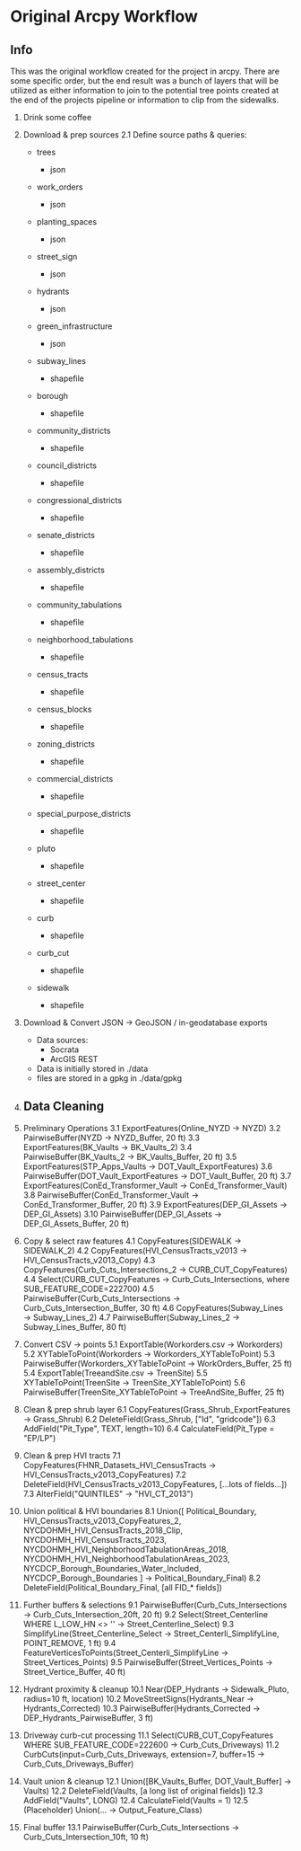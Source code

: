 # Original Arcpy Workflow

## Info
This was the original workflow created for the project in arcpy. There are some specific order, but the end result was a bunch of layers that will be utilized as either information to join to the potential tree points created at the end of the projects pipeline or information to clip from the sidewalks. 

1. Drink some coffee
2. Download & prep sources
   2.1 Define source paths & queries:
    - trees
        - json

    - work_orders
        - json

    - planting_spaces
        - json

    - street_sign
        - json

    - hydrants
        - json

    - green_infrastructure
        - json

    - subway_lines
        - shapefile

    - borough
        - shapefile

    - community_districts
        - shapefile

    - council_districts
        - shapefile

    - congressional_districts
        - shapefile

    - senate_districts
        - shapefile

    - assembly_districts
        - shapefile

    - community_tabulations
        - shapefile

    - neighborhood_tabulations
        - shapefile

    - census_tracts
        - shapefile

    - census_blocks
        - shapefile

    - zoning_districts
        - shapefile

    - commercial_districts
        - shapefile

    - special_purpose_districts
        - shapefile

    - pluto
        - shapefile

    - street_center
        - shapefile

    - curb
        - shapefile

    - curb_cut
        - shapefile

    - sidewalk
        - shapefile

3. Download & Convert JSON → GeoJSON / in-geodatabase exports
    - Data sources: 
        - Socrata
        - ArcGIS REST 
    - Data is initially stored in ./data 
    * files are stored in a gpkg in ./data/gpkg

4. Data Cleaning
    - 

5. Preliminary Operations
   3.1 ExportFeatures(Online_NYZD → NYZD)
   3.2 PairwiseBuffer(NYZD → NYZD_Buffer, 20 ft)
   3.3 ExportFeatures(BK_Vaults → BK_Vaults_2)
   3.4 PairwiseBuffer(BK_Vaults_2 → BK_Vaults_Buffer, 20 ft)
   3.5 ExportFeatures(STP_Apps_Vaults → DOT_Vault_ExportFeatures)
   3.6 PairwiseBuffer(DOT_Vault_ExportFeatures → DOT_Vault_Buffer, 20 ft)
   3.7 ExportFeatures(ConEd_Transformer_Vault → ConEd_Transformer_Vault)
   3.8 PairwiseBuffer(ConEd_Transformer_Vault → ConEd_Transformer_Buffer, 20 ft)
   3.9 ExportFeatures(DEP_GI_Assets → DEP_GI_Assets)
   3.10 PairwiseBuffer(DEP_GI_Assets → DEP_GI_Assets_Buffer, 20 ft)

4. Copy & select raw features
   4.1 CopyFeatures(SIDEWALK → SIDEWALK_2)
   4.2 CopyFeatures(HVI_CensusTracts_v2013 → HVI_CensusTracts_v2013_Copy)
   4.3 CopyFeatures(Curb_Cuts_Intersections_2 → CURB_CUT_CopyFeatures)
   4.4 Select(CURB_CUT_CopyFeatures → Curb_Cuts_Intersections, where SUB_FEATURE_CODE=222700)
   4.5 PairwiseBuffer(Curb_Cuts_Intersections → Curb_Cuts_Intersection_Buffer, 30 ft)
   4.6 CopyFeatures(Subway_Lines → Subway_Lines_2)
   4.7 PairwiseBuffer(Subway_Lines_2 → Subway_Lines_Buffer, 80 ft)

5. Convert CSV → points
   5.1 ExportTable(Workorders.csv → Workorders)
   5.2 XYTableToPoint(Workorders → Workorders_XYTableToPoint)
   5.3 PairwiseBuffer(Workorders_XYTableToPoint → WorkOrders_Buffer, 25 ft)
   5.4 ExportTable(TreeandSite.csv → TreenSite)
   5.5 XYTableToPoint(TreenSite → TreenSite_XYTableToPoint)
   5.6 PairwiseBuffer(TreenSite_XYTableToPoint → TreeAndSite_Buffer, 25 ft)

6. Clean & prep shrub layer
   6.1 CopyFeatures(Grass_Shrub_ExportFeatures → Grass_Shrub)
   6.2 DeleteField(Grass_Shrub, ["Id", "gridcode"])
   6.3 AddField("Pit_Type", TEXT, length=10)
   6.4 CalculateField(Pit_Type = "EP/LP")

7. Clean & prep HVI tracts
   7.1 CopyFeatures(FHNR_Datasets_HVI_CensusTracts → HVI_CensusTracts_v2013_CopyFeatures)
   7.2 DeleteField(HVI_CensusTracts_v2013_CopyFeatures, [...lots of fields...])
   7.3 AlterField("QUINTILES" → "HVI_CT_2013")

8. Union political & HVI boundaries
   8.1 Union([
         Political_Boundary,
         HVI_CensusTracts_v2013_CopyFeatures_2,
         NYCDOHMH_HVI_CensusTracts_2018_Clip,
         NYCDOHMH_HVI_CensusTracts_2023,
         NYCDOHMH_HVI_NeighborhoodTabulationAreas_2018,
         NYCDOHMH_HVI_NeighborhoodTabulationAreas_2023,
         NYCDCP_Borough_Boundaries_Water_Included,
         NYCDCP_Borough_Boundaries
       ] → Political_Boundary_Final)
   8.2 DeleteField(Political_Boundary_Final, [all FID_* fields])

9. Further buffers & selections
   9.1 PairwiseBuffer(Curb_Cuts_Intersections → Curb_Cuts_Intersection_20ft, 20 ft)
   9.2 Select(Street_Centerline WHERE L_LOW_HN <> '' → Street_Centerline_Select)
   9.3 SimplifyLine(Street_Centerline_Select → Street_Centerli_SimplifyLine, POINT_REMOVE, 1 ft)
   9.4 FeatureVerticesToPoints(Street_Centerli_SimplifyLine → Street_Vertices_Points)
   9.5 PairwiseBuffer(Street_Vertices_Points → Street_Vertice_Buffer, 40 ft)

10. Hydrant proximity & cleanup
   10.1 Near(DEP_Hydrants → Sidewalk_Pluto, radius=10 ft, location)
   10.2 MoveStreetSigns(Hydrants_Near → Hydrants_Corrected)
   10.3 PairwiseBuffer(Hydrants_Corrected → DEP_Hydrants_PairwiseBuffer, 3 ft)

11. Driveway curb-cut processing
    11.1 Select(CURB_CUT_CopyFeatures WHERE SUB_FEATURE_CODE=222600 → Curb_Cuts_Driveways)
    11.2 CurbCuts(input=Curb_Cuts_Driveways, extension=7, buffer=15 → Curb_Cuts_Driveways_Buffer)

12. Vault union & cleanup
    12.1 Union([BK_Vaults_Buffer, DOT_Vault_Buffer] → Vaults)
    12.2 DeleteField(Vaults, [a long list of original fields])
    12.3 AddField("Vaults", LONG)
    12.4 CalculateField(Vaults = 1)
    12.5 (Placeholder) Union(… → Output_Feature_Class)

13. Final buffer
    13.1 PairwiseBuffer(Curb_Cuts_Intersections → Curb_Cuts_Intersection_10ft, 10 ft)
